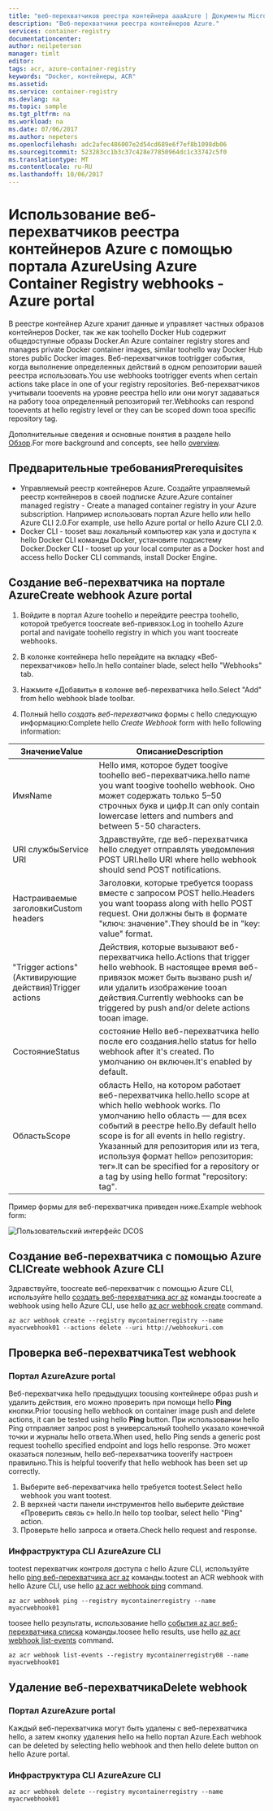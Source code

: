 ```yaml
---
title: "веб-перехватчиков реестра контейнера aaaAzure | Документы Microsoft"
description: "Веб-перехватчики реестра контейнеров Azure."
services: container-registry
documentationcenter: 
author: neilpeterson
manager: timlt
editor: 
tags: acr, azure-container-registry
keywords: "Docker, контейнеры, ACR"
ms.assetid: 
ms.service: container-registry
ms.devlang: na
ms.topic: sample
ms.tgt_pltfrm: na
ms.workload: na
ms.date: 07/06/2017
ms.author: nepeters
ms.openlocfilehash: adc2afec486007e2d54cd689e6f7ef8b1098db06
ms.sourcegitcommit: 523283cc1b3c37c428e77850964dc1c33742c5f0
ms.translationtype: MT
ms.contentlocale: ru-RU
ms.lasthandoff: 10/06/2017
---
```

# <a name="using-azure-container-registry-webhooks---azure-portal"></a><span data-ttu-id="4aecf-104">Использование веб-перехватчиков реестра контейнеров Azure с помощью портала Azure</span><span class="sxs-lookup"><span data-stu-id="4aecf-104">Using Azure Container Registry webhooks - Azure portal</span></span>

<span data-ttu-id="4aecf-105">В реестре контейнер Azure хранит данные и управляет частных образов контейнеров Docker, так же как toohello Docker Hub содержит общедоступные образы Docker.</span><span class="sxs-lookup"><span data-stu-id="4aecf-105">An Azure container registry stores and manages private Docker container images, similar toohello way Docker Hub stores public Docker images.</span></span> <span data-ttu-id="4aecf-106">Веб-перехватчиков tootrigger события, когда выполнение определенных действий в одном репозитории вашей реестра использовать.</span><span class="sxs-lookup"><span data-stu-id="4aecf-106">You use webhooks tootrigger events when certain actions take place in one of your registry repositories.</span></span> <span data-ttu-id="4aecf-107">Веб-перехватчиков учитывали tooevents на уровне реестра hello или они могут задаваться на работу tooa определенный репозиторий тег.</span><span class="sxs-lookup"><span data-stu-id="4aecf-107">Webhooks can respond tooevents at hello registry level or they can be scoped down tooa specific repository tag.</span></span> 

<span data-ttu-id="4aecf-108">Дополнительные сведения и основные понятия в разделе hello [Обзор](./container-registry-intro.md).</span><span class="sxs-lookup"><span data-stu-id="4aecf-108">For more background and concepts, see hello [overview](./container-registry-intro.md).</span></span>

## <a name="prerequisites"></a><span data-ttu-id="4aecf-109">Предварительные требования</span><span class="sxs-lookup"><span data-stu-id="4aecf-109">Prerequisites</span></span> 

- <span data-ttu-id="4aecf-110">Управляемый реестр контейнеров Azure. Создайте управляемый реестр контейнеров в своей подписке Azure.</span><span class="sxs-lookup"><span data-stu-id="4aecf-110">Azure container managed registry - Create a managed container registry in your Azure subscription.</span></span> <span data-ttu-id="4aecf-111">Например использовать портал Azure hello или hello Azure CLI 2.0.</span><span class="sxs-lookup"><span data-stu-id="4aecf-111">For example, use hello Azure portal or hello Azure CLI 2.0.</span></span> 
- <span data-ttu-id="4aecf-112">Docker CLI - tooset ваш локальный компьютер как узла и доступа к hello Docker CLI команды Docker, установите подсистему Docker.</span><span class="sxs-lookup"><span data-stu-id="4aecf-112">Docker CLI - tooset up your local computer as a Docker host and access hello Docker CLI commands, install Docker Engine.</span></span> 

## <a name="create-webhook-azure-portal"></a><span data-ttu-id="4aecf-113">Создание веб-перехватчика на портале Azure</span><span class="sxs-lookup"><span data-stu-id="4aecf-113">Create webhook Azure portal</span></span>

1. <span data-ttu-id="4aecf-114">Войдите в портал Azure toohello и перейдите реестра toohello, которой требуется toocreate веб-привязок.</span><span class="sxs-lookup"><span data-stu-id="4aecf-114">Log in toohello Azure portal and navigate toohello registry in which you want toocreate webhooks.</span></span> 

2. <span data-ttu-id="4aecf-115">В колонке контейнера hello перейдите на вкладку «Веб-перехватчиков» hello.</span><span class="sxs-lookup"><span data-stu-id="4aecf-115">In hello container blade, select hello "Webhooks" tab.</span></span> 

3. <span data-ttu-id="4aecf-116">Нажмите «Добавить» в колонке веб-перехватчика hello.</span><span class="sxs-lookup"><span data-stu-id="4aecf-116">Select "Add" from hello webhook blade toolbar.</span></span> 

4. <span data-ttu-id="4aecf-117">Полный hello *создать веб-перехватчика* формы с hello следующую информацию:</span><span class="sxs-lookup"><span data-stu-id="4aecf-117">Complete hello *Create Webhook* form with hello following information:</span></span>

| <span data-ttu-id="4aecf-118">Значение</span><span class="sxs-lookup"><span data-stu-id="4aecf-118">Value</span></span> | <span data-ttu-id="4aecf-119">Описание</span><span class="sxs-lookup"><span data-stu-id="4aecf-119">Description</span></span> |
|---|---|
| <span data-ttu-id="4aecf-120">Имя</span><span class="sxs-lookup"><span data-stu-id="4aecf-120">Name</span></span> | <span data-ttu-id="4aecf-121">Hello имя, которое будет toogive toohello веб-перехватчика.</span><span class="sxs-lookup"><span data-stu-id="4aecf-121">hello name you want toogive toohello webhook.</span></span> <span data-ttu-id="4aecf-122">Оно может содержать только 5–50 строчных букв и цифр.</span><span class="sxs-lookup"><span data-stu-id="4aecf-122">It can only contain lowercase letters and numbers and between 5-50 characters.</span></span> |
| <span data-ttu-id="4aecf-123">URI службы</span><span class="sxs-lookup"><span data-stu-id="4aecf-123">Service URI</span></span> | <span data-ttu-id="4aecf-124">Здравствуйте, где веб-перехватчика hello следует отправлять уведомления POST URI.</span><span class="sxs-lookup"><span data-stu-id="4aecf-124">hello URI where hello webhook should send POST notifications.</span></span> |
| <span data-ttu-id="4aecf-125">Настраиваемые заголовки</span><span class="sxs-lookup"><span data-stu-id="4aecf-125">Custom headers</span></span> | <span data-ttu-id="4aecf-126">Заголовки, которые требуется toopass вместе с запросом POST hello.</span><span class="sxs-lookup"><span data-stu-id="4aecf-126">Headers you want toopass along with hello POST request.</span></span> <span data-ttu-id="4aecf-127">Они должны быть в формате "ключ: значение".</span><span class="sxs-lookup"><span data-stu-id="4aecf-127">They should be in "key: value" format.</span></span> |
| <span data-ttu-id="4aecf-128">"Trigger actions" (Активирующие действия)</span><span class="sxs-lookup"><span data-stu-id="4aecf-128">Trigger actions</span></span> | <span data-ttu-id="4aecf-129">Действия, которые вызывают веб-перехватчика hello.</span><span class="sxs-lookup"><span data-stu-id="4aecf-129">Actions that trigger hello webhook.</span></span> <span data-ttu-id="4aecf-130">В настоящее время веб-привязок может быть вызвано push и/или удалить изображение tooan действия.</span><span class="sxs-lookup"><span data-stu-id="4aecf-130">Currently webhooks can be triggered by push and/or delete actions tooan image.</span></span> |
| <span data-ttu-id="4aecf-131">Состояние</span><span class="sxs-lookup"><span data-stu-id="4aecf-131">Status</span></span> | <span data-ttu-id="4aecf-132">состояние Hello веб-перехватчика hello после его создания.</span><span class="sxs-lookup"><span data-stu-id="4aecf-132">hello status for hello webhook after it's created.</span></span> <span data-ttu-id="4aecf-133">По умолчанию он включен.</span><span class="sxs-lookup"><span data-stu-id="4aecf-133">It's enabled by default.</span></span> |
| <span data-ttu-id="4aecf-134">Область</span><span class="sxs-lookup"><span data-stu-id="4aecf-134">Scope</span></span> | <span data-ttu-id="4aecf-135">область Hello, на котором работает веб-перехватчика hello.</span><span class="sxs-lookup"><span data-stu-id="4aecf-135">hello scope at which hello webhook works.</span></span> <span data-ttu-id="4aecf-136">По умолчанию hello область — для всех событий в реестре hello.</span><span class="sxs-lookup"><span data-stu-id="4aecf-136">By default hello scope is for all events in hello registry.</span></span> <span data-ttu-id="4aecf-137">Указанный для репозитория или из тега, используя формат hello» репозитория: тег».</span><span class="sxs-lookup"><span data-stu-id="4aecf-137">It can be specified for a repository or a tag by using hello format "repository: tag".</span></span> |

<span data-ttu-id="4aecf-138">Пример формы для веб-перехватчика приведен ниже.</span><span class="sxs-lookup"><span data-stu-id="4aecf-138">Example webhook form:</span></span>

![Пользовательский интерфейс DCOS](./media/container-registry-webhook/webhook.png)

## <a name="create-webhook-azure-cli"></a><span data-ttu-id="4aecf-140">Создание веб-перехватчика с помощью Azure CLI</span><span class="sxs-lookup"><span data-stu-id="4aecf-140">Create webhook Azure CLI</span></span>

<span data-ttu-id="4aecf-141">Здравствуйте, toocreate веб-перехватчик с помощью Azure CLI, используйте hello [создать веб-перехватчика acr az](/cli/azure/acr/webhook#create) команды.</span><span class="sxs-lookup"><span data-stu-id="4aecf-141">toocreate a webhook using hello Azure CLI, use hello [az acr webhook create](/cli/azure/acr/webhook#create) command.</span></span>

```azurecli-interactive
az acr webhook create --registry mycontainerregistry --name myacrwebhook01 --actions delete --uri http://webhookuri.com
```

## <a name="test-webhook"></a><span data-ttu-id="4aecf-142">Проверка веб-перехватчика</span><span class="sxs-lookup"><span data-stu-id="4aecf-142">Test webhook</span></span>

### <a name="azure-portal"></a><span data-ttu-id="4aecf-143">Портал Azure</span><span class="sxs-lookup"><span data-stu-id="4aecf-143">Azure portal</span></span>

<span data-ttu-id="4aecf-144">Веб-перехватчика hello предыдущих toousing контейнере образ push и удалить действия, его можно проверить при помощи hello **Ping** кнопки.</span><span class="sxs-lookup"><span data-stu-id="4aecf-144">Prior toousing hello webhook on container image push and delete actions, it can be tested using hello **Ping** button.</span></span> <span data-ttu-id="4aecf-145">При использовании hello Ping отправляет запрос post в универсальный toohello указало конечной точки и журналы hello ответа.</span><span class="sxs-lookup"><span data-stu-id="4aecf-145">When used, hello Ping sends a generic post request toohello specified endpoint and logs hello response.</span></span> <span data-ttu-id="4aecf-146">Это может оказаться полезным, hello веб-перехватчика tooverify настроен правильно.</span><span class="sxs-lookup"><span data-stu-id="4aecf-146">This is helpful tooverify that hello webhook has been set up correctly.</span></span>

1. <span data-ttu-id="4aecf-147">Выберите веб-перехватчика hello требуется tootest.</span><span class="sxs-lookup"><span data-stu-id="4aecf-147">Select hello webhook you want tootest.</span></span> 
2. <span data-ttu-id="4aecf-148">В верхней части панели инструментов hello выберите действие «Проверить связь с» hello.</span><span class="sxs-lookup"><span data-stu-id="4aecf-148">In hello top toolbar, select hello "Ping" action.</span></span> 
3. <span data-ttu-id="4aecf-149">Проверьте hello запроса и ответа.</span><span class="sxs-lookup"><span data-stu-id="4aecf-149">Check hello request and response.</span></span>

### <a name="azure-cli"></a><span data-ttu-id="4aecf-150">Инфраструктура CLI Azure</span><span class="sxs-lookup"><span data-stu-id="4aecf-150">Azure CLI</span></span>

<span data-ttu-id="4aecf-151">tootest перехватчик контроля доступа с hello Azure CLI, используйте hello [ping веб-перехватчика acr az](/cli/azure/acr/webhook#ping) команды.</span><span class="sxs-lookup"><span data-stu-id="4aecf-151">tootest an ACR webhook with hello Azure CLI, use hello [az acr webhook ping](/cli/azure/acr/webhook#ping) command.</span></span>

```azurecli-interactive
az acr webhook ping --registry mycontainerregistry --name myacrwebhook01
```

<span data-ttu-id="4aecf-152">toosee hello результаты, использование hello [события az acr веб-перехватчика списка](/cli/azure/acr/webhook#list-events) команды.</span><span class="sxs-lookup"><span data-stu-id="4aecf-152">toosee hello results, use hello [az acr webhook list-events](/cli/azure/acr/webhook#list-events) command.</span></span> 

```azurecli-interactive
az acr webhook list-events --registry mycontainerregistry08 --name myacrwebhook01
```

## <a name="delete-webhook"></a><span data-ttu-id="4aecf-153">Удаление веб-перехватчика</span><span class="sxs-lookup"><span data-stu-id="4aecf-153">Delete webhook</span></span>

### <a name="azure-portal"></a><span data-ttu-id="4aecf-154">Портал Azure</span><span class="sxs-lookup"><span data-stu-id="4aecf-154">Azure portal</span></span>

<span data-ttu-id="4aecf-155">Каждый веб-перехватчика могут быть удалены с веб-перехватчика hello, а затем кнопку удаления hello на hello портал Azure.</span><span class="sxs-lookup"><span data-stu-id="4aecf-155">Each webhook can be deleted by selecting hello webhook and then hello delete button on hello Azure portal.</span></span>

### <a name="azure-cli"></a><span data-ttu-id="4aecf-156">Инфраструктура CLI Azure</span><span class="sxs-lookup"><span data-stu-id="4aecf-156">Azure CLI</span></span>

```azurecli-interactive
az acr webhook delete --registry mycontainerregistry --name myacrwebhook01
```